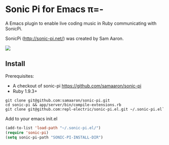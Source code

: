 # Sonic Pi for Emacs π=-

A Emacs plugin to enable live coding music in Ruby communicating with SonicPi.

SonicPi (http://sonic-pi.net/) was created by Sam Aaron.

![](http://s3.postimg.org/x7x6am6mb/Screen_Shot_2014_09_26_at_14_11_47.png)

## Install

Prerequisites:

* A checkout of sonic-pi https://github.com/samaaron/sonic-pi
* Ruby 1.9.3+

```
git clone git@github.com:samaaron/sonic-pi.git
cd sonic-pi && app/server/bin/compile-extensions.rb
git clone git@github.com:repl-electric/sonic-pi.el.git ~/.sonic-pi.el`
```

Add to your emacs init.el

```lisp
(add-to-list 'load-path "~/.sonic-pi.el/")
(require 'sonic-pi)
(setq sonic-pi-path "SONIC-PI-INSTALL-DIR")
```

